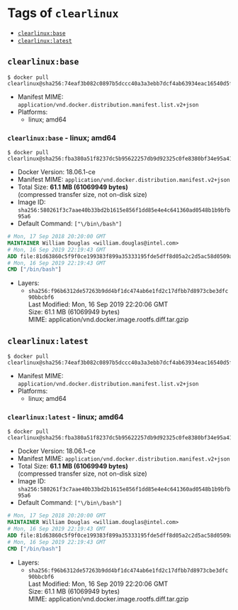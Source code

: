 <!-- THIS FILE IS GENERATED VIA './update-remote.sh' -->

# Tags of `clearlinux`

-	[`clearlinux:base`](#clearlinuxbase)
-	[`clearlinux:latest`](#clearlinuxlatest)

## `clearlinux:base`

```console
$ docker pull clearlinux@sha256:74eaf3b082c0897b5dccc40a3a3ebb7dcf4ab63934eac16540d5ffcf8b3074ba
```

-	Manifest MIME: `application/vnd.docker.distribution.manifest.list.v2+json`
-	Platforms:
	-	linux; amd64

### `clearlinux:base` - linux; amd64

```console
$ docker pull clearlinux@sha256:fba380a51f8237dc5b95622257db9d92325c0fe8380bf34e95a41f8ff09245d1
```

-	Docker Version: 18.06.1-ce
-	Manifest MIME: `application/vnd.docker.distribution.manifest.v2+json`
-	Total Size: **61.1 MB (61069949 bytes)**  
	(compressed transfer size, not on-disk size)
-	Image ID: `sha256:580261f3c7aae40b33bd2b1615e856f1dd85e4e4c641360ad0548b1b9bfb95a6`
-	Default Command: `["\/bin\/bash"]`

```dockerfile
# Mon, 17 Sep 2018 20:20:00 GMT
MAINTAINER William Douglas <william.douglas@intel.com>
# Mon, 16 Sep 2019 22:19:43 GMT
ADD file:81d63860c5f9f0ce199383f899a35333195fde5dff8d05a2c2d5ac58d0509abb in / 
# Mon, 16 Sep 2019 22:19:43 GMT
CMD ["/bin/bash"]
```

-	Layers:
	-	`sha256:f96b6312de57263b9dd4bf1dc474ab6e1fd2c17dfbb7d8973cbe3dfc90bbcbf6`  
		Last Modified: Mon, 16 Sep 2019 22:20:06 GMT  
		Size: 61.1 MB (61069949 bytes)  
		MIME: application/vnd.docker.image.rootfs.diff.tar.gzip

## `clearlinux:latest`

```console
$ docker pull clearlinux@sha256:74eaf3b082c0897b5dccc40a3a3ebb7dcf4ab63934eac16540d5ffcf8b3074ba
```

-	Manifest MIME: `application/vnd.docker.distribution.manifest.list.v2+json`
-	Platforms:
	-	linux; amd64

### `clearlinux:latest` - linux; amd64

```console
$ docker pull clearlinux@sha256:fba380a51f8237dc5b95622257db9d92325c0fe8380bf34e95a41f8ff09245d1
```

-	Docker Version: 18.06.1-ce
-	Manifest MIME: `application/vnd.docker.distribution.manifest.v2+json`
-	Total Size: **61.1 MB (61069949 bytes)**  
	(compressed transfer size, not on-disk size)
-	Image ID: `sha256:580261f3c7aae40b33bd2b1615e856f1dd85e4e4c641360ad0548b1b9bfb95a6`
-	Default Command: `["\/bin\/bash"]`

```dockerfile
# Mon, 17 Sep 2018 20:20:00 GMT
MAINTAINER William Douglas <william.douglas@intel.com>
# Mon, 16 Sep 2019 22:19:43 GMT
ADD file:81d63860c5f9f0ce199383f899a35333195fde5dff8d05a2c2d5ac58d0509abb in / 
# Mon, 16 Sep 2019 22:19:43 GMT
CMD ["/bin/bash"]
```

-	Layers:
	-	`sha256:f96b6312de57263b9dd4bf1dc474ab6e1fd2c17dfbb7d8973cbe3dfc90bbcbf6`  
		Last Modified: Mon, 16 Sep 2019 22:20:06 GMT  
		Size: 61.1 MB (61069949 bytes)  
		MIME: application/vnd.docker.image.rootfs.diff.tar.gzip
